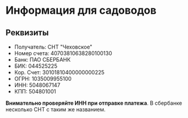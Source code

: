 # Информация для садоводов

## Реквизиты

- Получатель: СНТ "Чеховское"
- Номер счета: 40703810638280100130
- Банк: ПАО СБЕРБАНК
- БИК: 044525225
- Кор. Cчет: 30101810400000000225
- ОГРН: 1035009955100
- ИНН: 5048067147
- КПП: 504801001

**Внимательно проверяйте ИНН при отправке платежа**. В сбербанке несколько СНТ с таким же названием.
